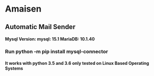 # Amaisen
## Automatic Mail Sender

#### Mysql Version: mysql: 15.1  MariaDB: 10.1.40

### Run python -m pip install mysql-connector

#### It works with python 3.5 and 3.6 only tested on Linux Based Operating Systems
